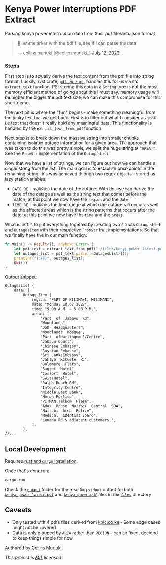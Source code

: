 # Kenya Power Interruptions PDF Extract
Parsing kenya power interruption data from their pdf files into json format

<blockquote class="twitter-tweet"><p lang="en" dir="ltr">🧐 lemme tinker with the pdf file, see if I can parse the data</p>&mdash; collins muriuki (@collinsmuriuki_) <a href="https://twitter.com/collinsmuriuki_/status/1546955159439392768?ref_src=twsrc%5Etfw">July 12, 2022</a></blockquote> 

### Steps

First step is to actually derive the text content from the pdf file into string format. Luckily, rust crate, [`pdf-extract`](https://crates.io/crates/pdf-extract), handles this for us via it's `extract_text` function. PS: storing this data in a `String` type is not the most memory efficient method of going about this I must say, memory usage will be higher the bigger the pdf text size; we can make this compromise for this short demo.

The next bit is where the "fun" begins - make something meaningful from the junky text that we get back. First is to filter out what I consider as `junk` i.e text that doesn't really hold any meaningful data. This functionality is handled by the `extract_text_from_pdf` function

Next step is to break down the massive string into smaller chunks containing isolated outage information for a given area. The approach that was taken to do this was pretty simple, we split the huge string at `"AREA:"`. See the `FromStr` implementation of the `OutagesList`

Now that we have a list of strings, we can figure out how we can handle a single string from the list. The main goal is to establish breakpoints in the remaining string, this was achieved through two regex objects - stored as lazy static variables:
- `DATE_RE` - matches the date of the outage: With this we can derive the date of the outage as well as the string text that comes before the match; at this point we now have the `region` and the `date`
- `TIME_RE` - matches the time range at which the outage will occur as well as the affected areas which is the string patterns that occurs after the date; at this point we now have the `time` and the `areas`.

What is left is to put everything together by creating two structs `OutagesList` and `OutagesItem` with their respective `FromStr` trait implementations. So that we finally have this in our main function:

```rs
fn main() -> Result<(), anyhow::Error> {
    let pdf_text = extract_text_from_pdf("./files/kenya_power_latest.pdf")?;
    let outages_list = pdf_text.parse::<OutagesList>()?;
    println!("{:#?}", outages_list);
    Ok(())
}
```

Output snippet:

```txt
OutagesList {
    data: [
        OutagesItem {
            region: "PART OF KILIMANI, MILIMANI",
            date: "Monday 18.07.2022",
            time: "9.00 A.M. – 5.00 P.M.",
            areas: [
                "Part  of  Jabavu  Rd",
                "Woodlands",
                "DoD  Headquarters",
                "Woodlands  Mosque",
                "Part  ofHurlingum S/Centre",
                "Jabavu Court",
                "Chinese Embassy",
                "Russian Embassy",
                "Sri LankaEmbassy",
                "Jakaya  Kikwete  Rd",
                "Delamere  Flats",
                "Sagret  Hotel",
                "Comfort  Hotel",
                "SwizzHotel",
                "Ralph Bunch Rd",
                "Integrity Centre",
                "Middle East Bank",
                "Heron Portico",
                "PITMAN,Telkom  Plaza",
                "Adak  House  Nairobi  Central  SDA",
                "Nairobi  Area  Police",
                "Medical  &Dentist Board",
                "Lenana Rd & adjacent customers.",
            ],
        },
//...
```

## Local Development

Requires [rust and `cargo` installation](https://www.rust-lang.org/tools/install).

Once that's done run:

```sh
cargo run
```

Check the [`output`](output) folder for the resulting `stdout` output for both [`kenya_power_latest.pdf`](files/kenya_power_latest.pdf) and [`kenya_power.pdf`](files/kenya_power.pdf) files in the [`files`](files) directory

## Caveats
- Only tested with 4 pdfs files derived from [kplc.co.ke](https://www.kplc.co.ke/category/view/50/planned-power-interruptions) - Some edge cases might not be covered
- Data is only grouped by `AREA` rather than `REGION` - can be fixed, decided to keep things simple for now

Authored by [Collins Muriuki](https://collinsmuriuki.xyz)

*This project is [MIT](LICENSE) licensed*